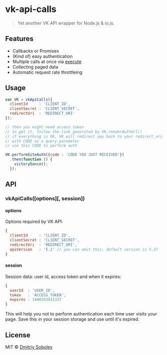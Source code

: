 # vk-api-calls

> Yet another VK API wrapper for Node.js & io.js.


## Features

* Callbacks or Promises
* (Kind of) easy authentication
* Multiple calls at once via [execute](http://vk.com/dev/execute)
* Collecting paged data
* Automatic request rate throttleing


## Usage

```js
var VK = vkApiCalls({
  clientId     : 'CLIENT_ID',
  clientSecret : 'CLIENT_SECRET',
  redirectUri  : 'REDIRECT_URI'
});

// then you might need access token
// to get it, follow the link generated by VK.renderAuthUrl()
// if everything is OK, VK will redirect you back to your redirect_uri
// with CODE as a query parameter
// use this CODE to perform auth

VK.performSiteAuth({code : 'CODE YOU JUST RECEIVED'})
  .then(function () {
    victoryDance();
  });

```


## API

### vkApiCalls([options][, session])

#### options

Options required by VK API:

```js
{
  clientId     : 'CLIENT_ID',
  clientSecret : 'CLIENT_SECRET',
  redirectUri  : 'REDIRECT_URI',
  apiVersion   : '5.1' // you can omit this, default version is 5.37
}
```

#### session

Session data: user id, access token and when it expires:

```js
{
  userId  : 'USER_ID',
  token   : 'ACCESS_TOKEN',
  expires : 1440163431337
}
```

This will help you not to perform authentication each time user visits your page. Save this in your session storage and use until it's espired.

### 

## License

MIT © [Dmitriy Sobolev](http://vk.com/sobo13v)
